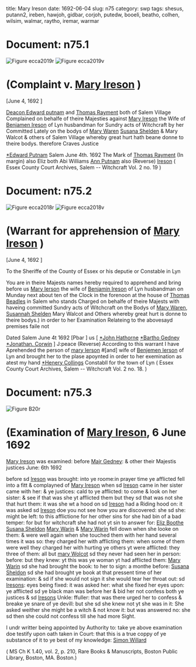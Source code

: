 title: Mary Ireson
date: 1692-06-04
slug: n75
category: swp
tags: shesus, putann2, ireben, hawjoh, gidbar, corjoh, putedw, booeli, beatho, colhen, wilsim, walmar, raytho, iremar, warmar




# Document: n75.1

![Figure ecca2019r](/assets/thumb/ecca2019r.jpg)
![Figure ecca2019v](/assets/thumb/ecca2019v.jpg)

# (Complaint v. [Mary Ireson](/tag/iremar.html) )

[June 4, 1692 ]

[Deacon Edward putnam](/tag/putedw.html) and [Thomas Rayment](/tag/raytho.html) both of Salem Village Complained on behalfe of theire Majesties against [Mary Ireson](/tag/iremar.html) the Wife of [Benjamen Ireson](/tag/ireben.html) of Lyn husbandman for Sundry acts of Witchcraft by her Committed Lately on the bodys of [Mary Waren](/tag/warmar.html) [Susana Shelden](/tag/shesus.html) & Mary Walcot & others of Salem Village whereby great hurt hath beane donne to theire bodys. therefore Craves Justice

[*Edward Putnam](/tag/putedw.html)
Salem  June 4th. 1692  The Mark of [Thomas Rayment](/tag/raytho.html) (In margin) also Eliz both Abi Williams [Ann Putnam](/tag/putann2.html) also (Reverse) [Ireson](/tag/iremar.html) ( Essex County Court Archives, Salem -- Witchcraft Vol. 2 no. 19 )

# Document: n75.2

![Figure ecca2018r](/assets/thumb/ecca2018r.jpg)
![Figure ecca2018v](/assets/thumb/ecca2018v.jpg)

# (Warrant for apprehension of [Mary Ireson](/tag/iremar.html) )

[June 4, 1692 ]

To the Sheriffe of the County of Essex or his deputie or Constable in Lyn

You are in theire Majests names hereby required to apprehend and bring before us [Mary Ierson](/tag/iremar.html) the wife of [Benjamin Ireson](/tag/ireben.html) of Lyn husbandman on Munday next about ten of the Clock in the forenoon at the house of [Thomas Beadles](/tag/beatho.html) in Salem who stands Charged on behalfe of theire Majests with haveing committed Sundry acts of Witchcraft on the Bodys of [Mary Waren](/tag/warmar.html), [Susannah Shelden](/tag/shesus.html) Mary Walcot and Others whereby great hurt is donne to theire bodys.) in order to her Examination Relateing to the abovesayd premises faile not

 
Dated Salem  June 4t 1692  [Pbar ] us [ [*John Hathorne](/tag/hawjoh.html) [*Bartho Gedney](/tag/gidbar.html) [*Jonathan. Corwin](/tag/corjoh.html) ] J:peace (Reverse) According to this warrant I have Aprehended the person of [mary Ierson](/tag/iremar.html) #[and] wife of [Benjemen Ierson](/tag/ireben.html) of Lyn and brought her to the plase apoynted in order to her exemination as atest my hand [*Henery Collings](/tag/colhen.html) Constabll for the town of Lyn ( Essex County Court Archives, Salem -- Witchcraft Vol. 2 no. 18. )

# Document: n75.3

![Figure B20r](/assets/thumb/B20r.jpg)

# (Examination of [Mary Ireson](/tag/iremar.html), 6 June 1692

[Mary Ireson](/tag/iremar.html) was examined: before [Majr Gedney](/tag/gidbar.html): & other their Majestis justices June: 6th 1692

before sd [Ireson](/tag/iremar.html) was brought: into ye roome:in prayer time ye afflicted fell into a fitt & complayned of [Mary Ireson](/tag/iremar.html) when sd [Ireson](/tag/iremar.html) came in her sister came with her: & ye justices: cald to ye afflicted: to come & look on her sister: & see if that was she yt afflicted them but they sd that was not she that hurt them: it was she wt a hood on sd [Ireson](/tag/iremar.html) had a Riding hood on: it was asked sd [Ireson](/tag/iremar.html) doe you not see how you are discovered: she sd she: might be left: to this afflictione for her other sins for she had bin of a bad temper: for but for witchcraft she had not yt sin to answer for: [Eliz Boothe](/tag/booeli.html) [Susana Sheldon](/tag/shesus.html) [Mary Warin](/tag/warmar.html) & [Mary Warin](/tag/warmar.html) fell down when she looke on them: & were well again when she touched them with her hand several times it was so: they charged her with afflicting them: when some of them were well they charged her with hurting ye others yt were afflicted: they three of them: all but [mary Wolcot](/tag/walmar.html) sd they never had seen her in person: before: but they knew: yt this was ye woman yt had afflicted them: [Mary Warin](/tag/warmar.html) sd she had brought the book: to her to sign: a monthe before: [Susana Sheldon](/tag/shesus.html) sd she had brought ye book at that pressent time of her examination: & sd if she would not sign it she would tear her throat out: sd [Iresons](/tag/iremar.html): eyes being fixed: it was asked her: what she fixed her eyes upon: ye afflicted sd ye black man was before her & bid her not confess both ye justices & sd [Iresons](/tag/iremar.html) Unkle: ffuller: that was there urged her to confess & breake ye snare of ye devill: but she sd she knew not yt she was in it: She asked weither she might be a witch & not know it: but was answered no: she sd then she could not confess till she had more Sight.

I undr writter being appointed by Authority to: take ye above examination doe testify upon oath taken in Court: that this is a true coppy of ye substance of it to ye best of my knowledge: [Simon Willard](/tag/wilsim.html)

( MS Ch K 1.40, vol. 2, p. 210, Rare Books & Manuscripts, Boston Public Library, Boston, MA. Boston.)
